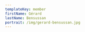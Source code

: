 ```yaml
---
templateKey: member
firstName: Gérard
lastName: Bensussan
portrait: /img/gerard-bensussan.jpg
---
```

